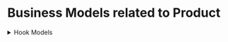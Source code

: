 # Business Models related to Product

<details>
<summary>Hook Models</summary>

Refer to this [article](https://www.productplan.com/glossary/hook-model/)

- The Hook Model is a four-phase process to create a customer habit, original by Nir Eyal
- Goal: voluntary, high-frequency engagement
  - Doing something out of <b>Habit</b> Means doing it without even thinking
- ![img.png](pics/img1.png)

    - <b>Trigger</b> (External or Internal): This is the actuator of behavior. It cues the action that then builds a habit.
      
      - External triggers:
        - Paid Advertising
        - PR
        - Email Invite
        
      - Internal Triggers
        - Ex: "Feeling bored" -> fire up facebook  and connect with friends
        - "Bored" -> entertainment, gamification
        - "Uncertainty, anxiety" -> give them assurance

    - <b>Action</b>: Behavior executed in anticipation of the reward.
      - Eliminate as many steps as possible from process

    - <b>Variable Reward</b>: The problem that’s solved because of the action taken reinforces the cycle of behavior. Reward types include Rewards of the Tribe (social rewards based on connection and acceptance), Rewards of the Hunt (search for material resources), and Rewards of the Self (personal gratification in the form of mastery or self-realization).
      - Funny photo
      - Something entertaining
      - Something useful
      - Important for the rewards to be <b>variable</b>. Otherwise the consumers will anticipate the rewards and gradually lose interests and don't come back

    - <b>Investment</b>: An action that improves the product or service in the future.
      - Ask for small inverstment
      - Personal contribution
      - Make consumer work a little to store value in the product
        - Stick

- Key questions:

  - What's the internal trigger (what customers want or need)?
  - What's the external trigger (what brings them to your product or service)?
  - What's the action?
  - What's the reward?
  - How do you increase customer engagement with the product in the future?
</details>